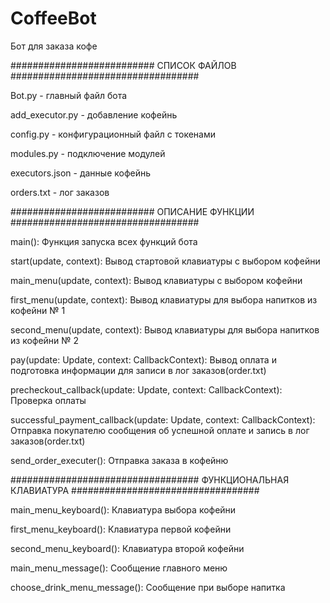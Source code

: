# CoffeeBot
Бот для заказа кофе

########################## СПИСОК ФАЙЛОВ ##################################

  Bot.py - главный файл бота
  
  add_executor.py - добавление кофейнь
  
  config.py - конфигурационный файл с токенами
  
  modules.py - подключение модулей
  
  executors.json - данные кофейнь
  
  orders.txt - лог заказов
  

########################## ОПИСАНИЕ ФУНКЦИИ ##################################
  
  main(): Функция запуска всех функций бота
  
  start(update, context): Вывод стартовой клавиатуры с выбором кофейни
  
  main_menu(update, context): Вывод клавиатуры с выбором кофейни
  
  first_menu(update, context): Вывод клавиатуры для выбора напитков из кофейни № 1
  
  second_menu(update, context): Вывод клавиатуры для выбора напитков из кофейни № 2
  
  pay(update: Update, context: CallbackContext): Вывод оплата и подготовка информации для записи в лог заказов(order.txt)
  
  precheckout_callback(update: Update, context: CallbackContext): Проверка оплаты
  
  successful_payment_callback(update: Update, context: CallbackContext): Отправка покупателю сообщения об успешной оплате и запись в лог заказов(order.txt)
  
  send_order_executer(): Отправка заказа в кофейню
  
################################## ФУНКЦИОНАЛЬНАЯ КЛАВИАТУРА ##################################

  main_menu_keyboard(): Клавиатура выбора кофейни
  
  first_menu_keyboard(): Клавиатура первой кофейни
  
  second_menu_keyboard(): Клавиатура второй кофейни
  
  main_menu_message(): Сообщение главного меню
  
  choose_drink_menu_message(): Сообщение при выборе напитка
